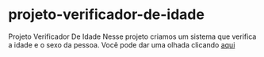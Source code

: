 # projeto-verificador-de-idade
 Projeto Verificador De Idade
 Nesse projeto criamos um sistema que verifica a idade e o sexo da pessoa.
 Você pode dar uma olhada clicando [aqui](https://leandrocastilhogomes.github.io/projeto-verificador-de-idade/)
